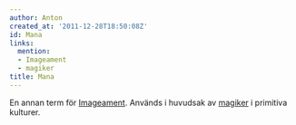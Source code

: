 ```yaml
---
author: Anton
created_at: '2011-12-28T18:50:08Z'
id: Mana
links:
  mention:
  - Imageament
  - magiker
title: Mana
---
```


En annan term för [Imageament]. Används i huvudsak av [magiker] i primitiva kulturer.

  [Imageament]: Imageament
  [magiker]: magiker
